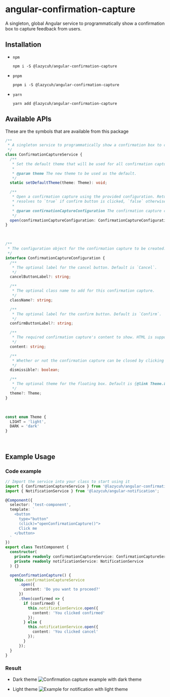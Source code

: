 # angular-confirmation-capture

A singleton, global Angular service to programmatically show a confirmation box to capture feedback from users.

## Installation

- `npm`
  ```
  npm i -S @lazycuh/angular-confirmation-capture
  ```
- `pnpm`
  ```
  pnpm i -S @lazycuh/angular-confirmation-capture
  ```
- `yarn`
  ```
  yarn add @lazycuh/angular-confirmation-capture
  ```

## Available APIs

These are the symbols that are available from this package

```typescript
/**
 * A singleton service to programmatically show a confirmation box to capture an user's consent.
 */
class ConfirmationCaptureService {
  /**
   * Set the default theme that will be used for all confirmation captures created in the future.
   *
   * @param theme The new theme to be used as the default.
   */
  static setDefaultTheme(theme: Theme): void;

  /**
   * Open a confirmation capture using the provided configuration. Return a promise that
   * resolves to `true` if confirm button is clicked, `false` otherwise.
   *
   * @param confirmationCaptureConfiguration The confirmation capture configuration object.
   */
  open(confirmationCaptureConfiguration: ConfirmationCaptureConfiguration): Promise<boolean>;
}
```

<br/>

```typescript
/**
 * The configuration object for the confirmation capture to be created.
 */
interface ConfirmationCaptureConfiguration {
  /**
   * The optional label for the cancel button. Default is `Cancel`.
   */
  cancelButtonLabel?: string;

  /**
   * The optional class name to add for this confirmation capture.
   */
  className?: string;

  /**
   * The optional label for the confirm button. Default is `Confirm`.
   */
  confirmButtonLabel?: string;

  /**
   * The required confirmation capture's content to show. HTML is supported.
   */
  content: string;

  /**
   * Whether or not the confirmation capture can be closed by clicking the backdrop.
   */
  dismissible?: boolean;

  /**
   * The optional theme for the floating box. Default is {@link Theme.LIGHT Theme.LIGHT}.
   */
  theme?: Theme;
}
```

<br/>

```typescript
const enum Theme {
  LIGHT = 'light',
  DARK = 'dark'
}
```

<br/>

## Example Usage

### Code example

```typescript
// Import the service into your class to start using it
import { ConfirmationCaptureService } from '@lazycuh/angular-confirmation-capture';
import { NotificationService } from '@lazycuh/angular-notification';

@Component({
  selector: 'test-component',
  template: `
    <button
      type="button"
      (click)="openConfirmationCapture()">
      Click me
    </button>
  `
})
export class TestComponent {
  constructor(
    private readonly confirmationCaptureService: ConfirmationCaptureService,
    private readonly notificationService: NotificationService
  ) {}

  openConfirmationCapture() {
    this.confirmationCaptureService
      .open({
        content: 'Do you want to proceed?'
      })
      .then(confirmed => {
        if (confirmed) {
          this.notificationService.open({
            content: 'You clicked confirmed'
          });
        } else {
          this.notificationService.open({
            content: 'You clicked cancel'
          });
        }
      });
  }
}
```

### Result

- Dark theme
  ![Confirmation capture example with dark theme](docs/example-1-dark-theme.gif)

- Light theme
  ![Example for notification with light theme](./docs/example-2-light-theme.gif)
